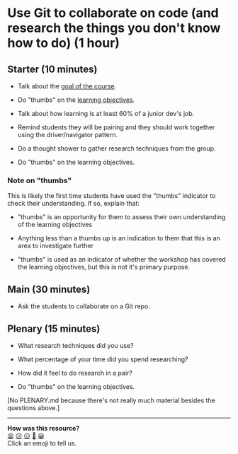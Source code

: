 # Use Git to collaborate on code (and research the things you don't know how to do) (1 hour)

## Starter (10 minutes)

* Talk about the [goal of the course](README.md#goal-of-the-course).

* Do "thumbs" on the [learning objectives](README.md#learning-objectives).

* Talk about how learning is at least 60% of a junior dev's job.

* Remind students they will be pairing and they should work together using the driver/navigator pattern.

* Do a thought shower to gather research techniques from the group.

* Do "thumbs" on the learning objectives.

### Note on "thumbs"

This is likely the first time students have used the "thumbs" indicator to check their understanding. If so, explain that:

* "thumbs" is an opportunity for them to assess their own understanding of the learning objectives

* Anything less than a thumbs up is an indication to them that this is an area to investigate further

* "thumbs" is used as an indicator of whether the workshop has covered the learning objectives, but this is not it's primary purpose.

## Main (30 minutes)

* Ask the students to collaborate on a Git repo.

## Plenary (15 minutes)

* What research techniques did you use?

* What percentage of your time did you spend researching?

* How did it feel to do research in a pair?

* Do "thumbs" on the learning objectives.

[No PLENARY.md because there's not really much material besides the questions above.]

<!-- BEGIN GENERATED SECTION DO NOT EDIT -->

---

**How was this resource?**  
[😫](https://airtable.com/shrUJ3t7KLMqVRFKR?prefill_Repository=skills-workshops&prefill_File=week-1/git_and_research/COACH_INSTRUCTIONS.md&prefill_Sentiment=😫) [😕](https://airtable.com/shrUJ3t7KLMqVRFKR?prefill_Repository=skills-workshops&prefill_File=week-1/git_and_research/COACH_INSTRUCTIONS.md&prefill_Sentiment=😕) [😐](https://airtable.com/shrUJ3t7KLMqVRFKR?prefill_Repository=skills-workshops&prefill_File=week-1/git_and_research/COACH_INSTRUCTIONS.md&prefill_Sentiment=😐) [🙂](https://airtable.com/shrUJ3t7KLMqVRFKR?prefill_Repository=skills-workshops&prefill_File=week-1/git_and_research/COACH_INSTRUCTIONS.md&prefill_Sentiment=🙂) [😀](https://airtable.com/shrUJ3t7KLMqVRFKR?prefill_Repository=skills-workshops&prefill_File=week-1/git_and_research/COACH_INSTRUCTIONS.md&prefill_Sentiment=😀)  
Click an emoji to tell us.

<!-- END GENERATED SECTION DO NOT EDIT -->
